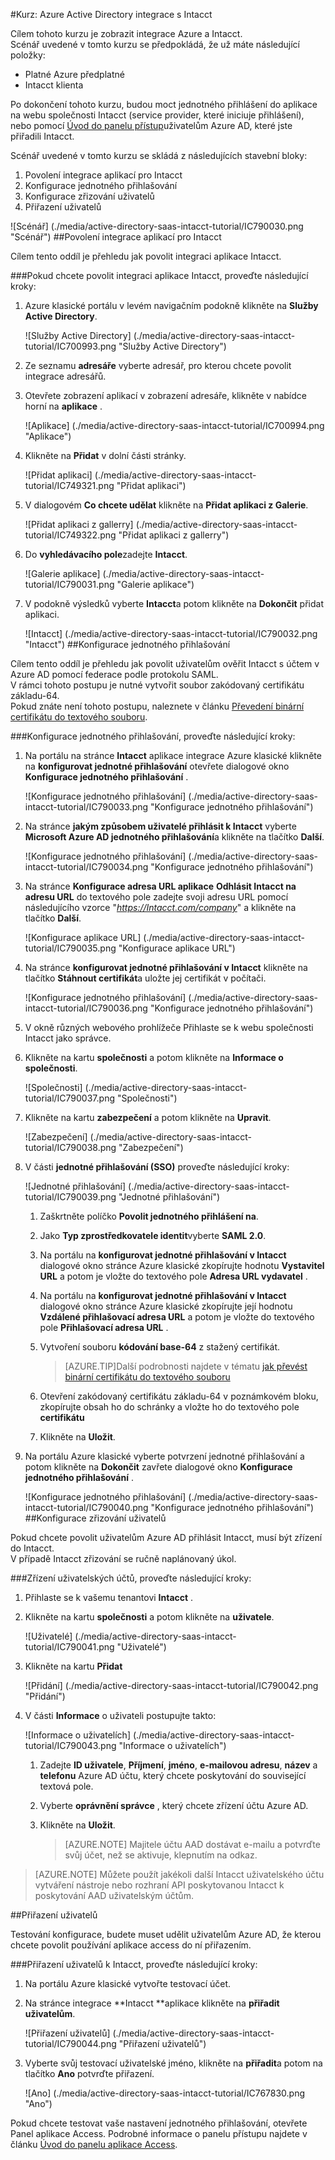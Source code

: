 <properties 
    pageTitle="Kurz: Azure Active Directory integrace s Intacct | Microsoft Azure" 
    description="Naučte se používat Intacct s Azure Active Directory povolit jednotné přihlašování, automatizované zřizování a další!" 
    services="active-directory" 
    authors="jeevansd"  
    documentationCenter="na" 
    manager="femila"/>
<tags 
    ms.service="active-directory" 
    ms.devlang="na" 
    ms.topic="article" 
    ms.tgt_pltfrm="na" 
    ms.workload="identity" 
    ms.date="09/29/2016" 
    ms.author="jeedes" />

#<a name="tutorial-azure-active-directory-integration-with-intacct"></a>Kurz: Azure Active Directory integrace s Intacct
  
Cílem tohoto kurzu je zobrazit integrace Azure a Intacct.  
Scénář uvedené v tomto kurzu se předpokládá, že už máte následující položky:

-   Platné Azure předplatné
-   Intacct klienta
  
Po dokončení tohoto kurzu, budou moct jednotného přihlášení do aplikace na webu společnosti Intacct (service provider, které iniciuje přihlášení), nebo pomocí [Úvod do panelu přístup](active-directory-saas-access-panel-introduction.md)uživatelům Azure AD, které jste přiřadili Intacct.
  
Scénář uvedené v tomto kurzu se skládá z následujících stavební bloky:

1.  Povolení integrace aplikací pro Intacct
2.  Konfigurace jednotného přihlašování
3.  Konfigurace zřizování uživatelů
4.  Přiřazení uživatelů

![Scénář] (./media/active-directory-saas-intacct-tutorial/IC790030.png "Scénář")
##<a name="enabling-the-application-integration-for-intacct"></a>Povolení integrace aplikací pro Intacct
  
Cílem tento oddíl je přehledu jak povolit integraci aplikace Intacct.

###<a name="to-enable-the-application-integration-for-intacct-perform-the-following-steps"></a>Pokud chcete povolit integraci aplikace Intacct, proveďte následující kroky:

1.  Azure klasické portálu v levém navigačním podokně klikněte na **Služby Active Directory**.

    ![Služby Active Directory] (./media/active-directory-saas-intacct-tutorial/IC700993.png "Služby Active Directory")

2.  Ze seznamu **adresáře** vyberte adresář, pro kterou chcete povolit integrace adresářů.

3.  Otevřete zobrazení aplikací v zobrazení adresáře, klikněte v nabídce horní na **aplikace** .

    ![Aplikace] (./media/active-directory-saas-intacct-tutorial/IC700994.png "Aplikace")

4.  Klikněte na **Přidat** v dolní části stránky.

    ![Přidat aplikaci] (./media/active-directory-saas-intacct-tutorial/IC749321.png "Přidat aplikaci")

5.  V dialogovém **Co chcete udělat** klikněte na **Přidat aplikaci z Galerie**.

    ![Přidat aplikaci z gallerry] (./media/active-directory-saas-intacct-tutorial/IC749322.png "Přidat aplikaci z gallerry")

6.  Do **vyhledávacího pole**zadejte **Intacct**.

    ![Galerie aplikace] (./media/active-directory-saas-intacct-tutorial/IC790031.png "Galerie aplikace")

7.  V podokně výsledků vyberte **Intacct**a potom klikněte na **Dokončit** přidat aplikaci.

    ![Intacct] (./media/active-directory-saas-intacct-tutorial/IC790032.png "Intacct")
##<a name="configuring-single-sign-on"></a>Konfigurace jednotného přihlašování
  
Cílem tento oddíl je přehledu jak povolit uživatelům ověřit Intacct s účtem v Azure AD pomocí federace podle protokolu SAML.  
V rámci tohoto postupu je nutné vytvořit soubor zakódovaný certifikátu základu-64.  
Pokud znáte není tohoto postupu, naleznete v článku [Převedení binární certifikátu do textového souboru](http://youtu.be/PlgrzUZ-Y1o).

###<a name="to-configure-single-sign-on-perform-the-following-steps"></a>Konfigurace jednotného přihlašování, proveďte následující kroky:

1.  Na portálu na stránce **Intacct** aplikace integrace Azure klasické klikněte na **konfigurovat jednotné přihlašování** otevřete dialogové okno **Konfigurace jednotného přihlašování** .

    ![Konfigurace jednotného přihlašování] (./media/active-directory-saas-intacct-tutorial/IC790033.png "Konfigurace jednotného přihlašování")

2.  Na stránce **jakým způsobem uživatelé přihlásit k Intacct** vyberte **Microsoft Azure AD jednotného přihlašování**a klikněte na tlačítko **Další**.

    ![Konfigurace jednotného přihlašování] (./media/active-directory-saas-intacct-tutorial/IC790034.png "Konfigurace jednotného přihlašování")

3.  Na stránce **Konfigurace adresa URL aplikace** **Odhlásit Intacct na adresu URL** do textového pole zadejte svoji adresu URL pomocí následujícího vzorce "*https://Intacct.com/company*" a klikněte na tlačítko **Další**.

    ![Konfigurace aplikace URL] (./media/active-directory-saas-intacct-tutorial/IC790035.png "Konfigurace aplikace URL")

4.  Na stránce **konfigurovat jednotné přihlašování v Intacct** klikněte na tlačítko **Stáhnout certifikát**a uložte jej certifikát v počítači.

    ![Konfigurace jednotného přihlašování] (./media/active-directory-saas-intacct-tutorial/IC790036.png "Konfigurace jednotného přihlašování")

5.  V okně různých webového prohlížeče Přihlaste se k webu společnosti Intacct jako správce.

6.  Klikněte na kartu **společnosti** a potom klikněte na **Informace o společnosti**.

    ![Společnosti] (./media/active-directory-saas-intacct-tutorial/IC790037.png "Společnosti")

7.  Klikněte na kartu **zabezpečení** a potom klikněte na **Upravit**.

    ![Zabezpečení] (./media/active-directory-saas-intacct-tutorial/IC790038.png "Zabezpečení")

8.  V části **jednotné přihlašování (SSO)** proveďte následující kroky:

    ![Jednotné přihlašování] (./media/active-directory-saas-intacct-tutorial/IC790039.png "Jednotné přihlašování")

    1.  Zaškrtněte políčko **Povolit jednotného přihlášení na**.
    2.  Jako **Typ zprostředkovatele identit**vyberte **SAML 2.0**.
    3.  Na portálu na **konfigurovat jednotné přihlašování v Intacct** dialogové okno stránce Azure klasické zkopírujte hodnotu **Vystavitel URL** a potom je vložte do textového pole **Adresa URL vydavatel** .
    4.  Na portálu na **konfigurovat jednotné přihlašování v Intacct** dialogové okno stránce Azure klasické zkopírujte její hodnotu **Vzdálené přihlašovací adresa URL** a potom je vložte do textového pole **Přihlašovací adresa URL** .
    5.  Vytvoření souboru **kódování base-64** z stažený certifikát.
        
        >[AZURE.TIP]Další podrobnosti najdete v tématu [jak převést binární certifikátu do textového souboru](http://youtu.be/PlgrzUZ-Y1o)

    6.  Otevření zakódovaný certifikátu základu-64 v poznámkovém bloku, zkopírujte obsah ho do schránky a vložte ho do textového pole **certifikátu**
    7.  Klikněte na **Uložit**.

9.  Na portálu Azure klasické vyberte potvrzení jednotné přihlašování a potom klikněte na **Dokončit** zavřete dialogové okno **Konfigurace jednotného přihlašování** .

    ![Konfigurace jednotného přihlašování] (./media/active-directory-saas-intacct-tutorial/IC790040.png "Konfigurace jednotného přihlašování")
##<a name="configuring-user-provisioning"></a>Konfigurace zřizování uživatelů
  
Pokud chcete povolit uživatelům Azure AD přihlásit Intacct, musí být zřízení do Intacct.  
V případě Intacct zřizování se ručně naplánovaný úkol.

###<a name="to-provision-a-user-accounts-perform-the-following-steps"></a>Zřízení uživatelských účtů, proveďte následující kroky:

1.  Přihlaste se k vašemu tenantovi **Intacct** .

2.  Klikněte na kartu **společnosti** a potom klikněte na **uživatele**.

    ![Uživatelé] (./media/active-directory-saas-intacct-tutorial/IC790041.png "Uživatelé")

3.  Klikněte na kartu **Přidat**

    ![Přidání] (./media/active-directory-saas-intacct-tutorial/IC790042.png "Přidání")

4.  V části **Informace** o uživateli postupujte takto:

    ![Informace o uživatelích] (./media/active-directory-saas-intacct-tutorial/IC790043.png "Informace o uživatelích")

    1.  Zadejte **ID uživatele**, **Příjmení**, **jméno**, **e-mailovou adresu**, **název** a **telefonu** Azure AD účtu, který chcete poskytování do související textová pole.
    2.  Vyberte **oprávnění správce** , který chcete zřízení účtu Azure AD.
    3.  Klikněte na **Uložit**.
        
        >[AZURE.NOTE] Majitele účtu AAD dostávat e-mailu a potvrďte svůj účet, než se aktivuje, klepnutím na odkaz.

>[AZURE.NOTE] Můžete použít jakékoli další Intacct uživatelského účtu vytváření nástroje nebo rozhraní API poskytovanou Intacct k poskytování AAD uživatelským účtům.

##<a name="assigning-users"></a>Přiřazení uživatelů
  
Testování konfigurace, budete muset udělit uživatelům Azure AD, že kterou chcete povolit používání aplikace access do ní přiřazením.

###<a name="to-assign-users-to-intacct-perform-the-following-steps"></a>Přiřazení uživatelů k Intacct, proveďte následující kroky:

1.  Na portálu Azure klasické vytvořte testovací účet.

2.  Na stránce integrace **Intacct **aplikace klikněte na **přiřadit uživatelům**.

    ![Přiřazení uživatelů] (./media/active-directory-saas-intacct-tutorial/IC790044.png "Přiřazení uživatelů")

3.  Vyberte svůj testovací uživatelské jméno, klikněte na **přiřadit**a potom na tlačítko **Ano** potvrďte přiřazení.

    ![Ano] (./media/active-directory-saas-intacct-tutorial/IC767830.png "Ano")
  
Pokud chcete testovat vaše nastavení jednotného přihlašování, otevřete Panel aplikace Access. Podrobné informace o panelu přístupu najdete v článku [Úvod do panelu aplikace Access](active-directory-saas-access-panel-introduction.md).